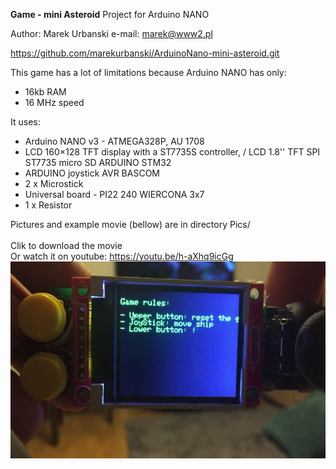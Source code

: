 <b>Game - mini Asteroid</b>
Project for Arduino NANO

Author: Marek Urbanski
e-mail: marek@www2.pl

https://github.com/marekurbanski/ArduinoNano-mini-asteroid.git
 

This game has a lot of limitations because Arduino NANO has only: 
- 16kb RAM
- 16 MHz speed
 
It uses:

 - Arduino NANO v3 - ATMEGA328P, AU 1708
 - LCD 160×128 TFT display with a ST7735S controller,  / LCD 1.8'' TFT SPI ST7735 micro SD ARDUINO STM32
 - ARDUINO joystick AVR BASCOM
 - 2 x Microstick
 - Universal board - PI22 240 WIERCONA 3x7
 - 1 x Resistor


Pictures and example movie (bellow) are in directory Pics/<br><br>
Clik to download the movie<br>
Or watch it on youtube: https://youtu.be/h-aXhq9icGg<br>
<a href="https://github.com/marekurbanski/ArduinoNano-mini-asteroid/raw/master/Pics/movie.mp4">
<img src="https://github.com/marekurbanski/ArduinoNano-mini-asteroid/raw/master/Pics/movie.jpg">
</a>
<br>